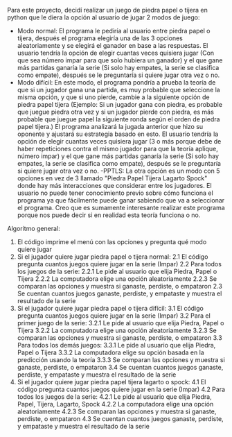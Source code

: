 ﻿Para este proyecto, decidí realizar un juego de piedra papel o tijera en python que le diera la opción al usuario de jugar 2 modos de juego:

- Modo normal: El programa le pediría al usuario entre piedra papel o tijera, después el programa elegiría una de las 3 opciones aleatoriamente y se elegirá el ganador en base a las respuestas. El usuario tendría la opción de elegir cuantas veces quisiera jugar (Con que sea número impar para que solo hubiera un ganador) y el que gane más partidas ganaría la serie (Si solo hay empates, la serie se clasifica como empate), después se le preguntaría si quiere jugar otra vez o no.
- Modo difícil: En este modo, el programa pondría a prueba la teoría de que si un jugador gana una partida, es muy probable que seleccione la misma opción, y que si uno pierde, cambie a la siguiente opción de piedra papel tijera (Ejemplo: Si un jugador gana con piedra, es probable que juegue piedra otra vez y si un jugador pierde con piedra, es más probable que juegue papel la siguiente ronda según el orden de piedra papel tijera.) El programa analizará la jugada anterior que hizo su oponente y ajustará su estrategia basado en esto. El usuario tendría la opción de elegir cuantas veces quisiera jugar (3 o más porque debe de haber repeticiones contra el mismo jugador para que la teoría aplique, número impar) y el que gane más partidas ganaría la serie (Si solo hay empates, la serie se clasifica como empate), después se le preguntaría si quiere jugar otra vez o no.
-PPTLS: La otra opción es un modo con 5 opciones en vez de 3 llamado "Piedra Papel Tijera Lagarto Spock" donde hay más interacciones que considerar entre los jugadores.
El usuario no puede tener conocimiento previo sobre cómo funciona el programa ya que fácilmente puede ganar sabiendo que va a seleccionar el programa. Creo que es sumamente interesante realizar este programa porque nos puede decir si en realidad esta teoría funciona o no.

Algoritmo general:
1. El código imprime el menú con las opciones y pregunta qué modo quiere jugar
2. Si el jugador quiere jugar piedra papel o tijera normal:
    2.1 El código pregunta cuantos juegos quiere jugar en la serie (Impar)
    2.2 Para todos los juegos de la serie:
       2.2.1 Le pide al usuario que elija Piedra, Papel o Tijera
       2.2.2 La computadora elige una opción aleatoriamente
       2.2.3 Se comparan las opciones y muestra si ganaste, perdiste, o empataron
    2.3 Se cuentan cuantos juegos ganaste, perdiste, y empataste y muestra el resultado de la serie
3. Si el jugador quiere jugar piedra papel o tijera difícil:
    3.1 El código pregunta cuantos juegos quiere jugar en la serie (Impar)
    3.2 Para el primer juego de la serie:
       3.2.1 Le pide al usuario que elija Piedra, Papel o Tijera
       3.2.2 La computadora elige una opción aleatoriamente
       3.2.3 Se comparan las opciones y muestra si ganaste, perdiste, o empataron
    3.3 Para todos los demás juegos:
        3.3.1 Le pide al usuario que elija Piedra, Papel o Tijera
        3.3.2 La computadora elige su opción basada en la predicción usando la teoría
        3.3.3 Se comparan las opciones y muestra si ganaste, perdiste, o empataron
    3.4 Se cuentan cuantos juegos ganaste, perdiste, y empataste y muestra el resultado de la serie
4. Si el jugador quiere jugar piedra papel tijera lagarto o spock:
    4.1 El código pregunta cuantos juegos quiere jugar en la serie (Impar)
    4.2 Para todos los juegos de la serie:
       4.2.1 Le pide al usuario que elija Piedra, Papel, Tijera, Lagarto, Spock
       4.2.2 La computadora elige una opción aleatoriamente
       4.2.3 Se comparan las opciones y muestra si ganaste, perdiste, o empataron
    4.3 Se cuentan cuantos juegos ganaste, perdiste, y empataste y muestra el resultado de la serie


